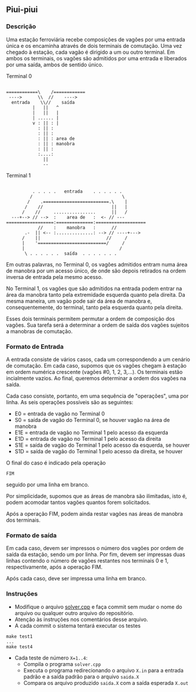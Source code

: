 ## Piui-piui

### Descrição

Uma estação ferroviária recebe composições de vagões por uma entrada única e os encaminha através de dois terminais  de comutação. Uma vez chegado à estação, cada vagão é dirigido a um ou outro terminal. Em ambos os terminais, os vagões são admitidos por uma entrada e liberados por uma saída, ambos de sentido único. 


Terminal 0

```

============\    /============ 
 ---->      \\  //    ---->
  entrada    \\//    saída
          |   ||   ^
          |   ||   |
          | ...... | 
          v : || : |
            : || :
            : || :
            : || : area de
            : || : manobra
            : || : 
            :....:
              || 
              --
```


Terminal 1

```

          . . . . .   entrada    . . . . . .      
         /                                  \   
        /    .=========================.\    |
       /    //                          ||   | 
      /    //     ................      ||   / 
  ---+--> // -->  :    area de   :  <- // ---
==================:==============:===================
            //    :    manobra   :      //  
       .-  || <-- :..............: --> // ----+--->
      /    ||                         //     /
      |    '==========================/     /
      |                                    / 
       \ . . . . . .  saída  . . . . . . .   

```


Em outras palavras, no Terminal 0, os vagões admitidos entram numa área de manobra por um acesso único, de onde são depois retirados na ordem inversa de entrada pela mesmo acesso.

No Terminal 1, os vagões que são admitidos na entrada podem entrar na área da manobra tanto pela extremidade esquerda quanto pela direita. Da mesma maneira, um vagão pode sair da área de manobra e, consequentemente, do terminal, tanto pela  esquerda quanto pela direita.

Esses dois terminais permitem permutar a ordem de composição dos vagões. Sua tarefa será a determinar a ordem de saída dos vagões sujeitos a manobras de comutação.


### Formato de Entrada

A entrada consiste de vários casos, cada um correspondendo a um  cenário de comutação. Em cada caso, supomos que os vagões chegam à estação em ordem numérica crescente (vagões #0, 1, 2, 3,...). Os terminais estão incialmente vazios. Ao final, queremos determinar a ordem dos vagões na saída. 

Cada caso consiste, portanto, em uma sequência de "operações", uma por linha. As seis operações possíveis são as seguintes:

* E0 = entrada de vagão no Terminal 0
* S0 = saída de vagão do Terminal 0, se houver vagão na área de manobra
* E1E = entrada de vagão no Terminal 1 pelo acesso da esquerda
* E1D = entrada de vagão no Terminal 1 pelo acesso da direita
* S1E = saída de vagão do Terminal 1 pelo acesso da esquerda, se houver
* S1D = saída de vagão do Terminal 1 pelo acesso da direita, se houver

O final do caso é indicado pela operação 
```
FIM
```

seguido por uma linha em branco.

Por simplicidade, supomos que as áreas de manobra são ilimitadas, isto é, podem acomodar tantos vagões quantos forem solicitados.

Após a operação FIM, podem ainda restar vagões nas áreas de manobra dos terminais.


### Formato de saída

Em cada caso, devem ser impressos o número dos vagões por ordem de  saída da estação, sendo um por linha.  Por fim, devem ser impressas duas linhas contendo o número de vagões restantes nos terminais 0 e 1,  respectivamente, após a operação FIM.

Após cada caso, deve ser impressa uma linha em branco.


### Instruções

* Modifique o arquivo [solver.cpp](solver.cpp) e faça commit sem mudar o nome do arquivo ou qualquer outro arquivo do repositório.
* Atenção às instruções nos comentários desse arquivo.
* A cada commit o sistema tentará executar os testes
```
make test1
...
make test4
```
* Cada teste de número `X=1..4`:
    * Compila o programa `solver.cpp`
    * Executa o programa redirecionando o arquivo `X.in` para a entrada padrão e a saída padrão para o arquivo `saida.X`
    * Compara os arquivo produzido `saida.X` com a saída esperada `X.out`


